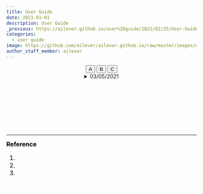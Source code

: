 ```yaml
---
title: User Guide
date: 2021-01-01
description: User Guide
_previous: https://ailever.github.io/user%20guide/2021/02/25/User-Guide/
categories:
  - user guide
image: https://github.com/ailever/ailever.github.io/raw/master/images/unsplash/gray_User_Guide.png
author_staff_member: ailever
---
```


<!--
2021-01-01-python-[].md
2021-04-01-app-SI-[].md
2021-04-02-app-FI-[].md
2021-04-03-app-BO-[].md
2021-04-04-app-CH-[].md
2021-04-05-app-EE-[].md
2021-04-06-app-AI-[].md
2021-04-07-app-RL-[].md
2021-04-08-app-DL-[].md
2021-04-09-app-ML-[].md
2021-04-10-app-FA-[].md
2021-04-11-app-ST-[].md
2021-04-12-app-NM-[].md
2021-04-13-app-PL-[].md
2021-04-14-app-UT-[].md
2021-04-15-app-MA-[].md
-->

<!-- Top Block -->
<div align="center" class="top_btn_box">
  <button class="top_btn" type="button" onclick="location.href='#'">A</button>
  <button class="top_btn" type="button" onclick="location.href='#'">B</button>
  <button class="top_btn" type="button" onclick="location.href='#'">C</button>
</div>
<!-- Top Block -->

<!-- -------------------------------------------------------------------------------------------------------- -->
<details markdown="1">
  <summary align="center">03/05/2021</summary>
<pre class="python-code">
</pre>
</details>

<!-- Content Block -->
<div align="left" style="font-size:medium;font-weight:normal;color:black;background-color:unset;">　<br><br></div>
<div align="left" style="font-size:medium;font-weight:normal;color:black;background-color:unset;">　<br><br></div>
<div align="left" style="font-size:medium;font-weight:normal;color:black;background-color:unset;">　<br><br></div>
<!-- Content Block -->

---

<!-- Reference Block -->
<div align="left" style="font-size:medium;font-weight:normal;color:black;background-color:unset;">
<b>Reference</b>
<ol>
  <li></li>
  <li></li>
  <li></li>
</ol>
</div>
<!-- Reference Block -->

<!-- Bottom Block -->
<div align="center" class="bottom_btn_box">
  <span class="bottom_btn"><a href="#" target="_blank" style="color:white">Edit</a></span>
</div>
<!-- Bottom Block -->

<!-- Notice
# Mathematical Expression
- outline : $  $
- inline  : $$  $$

# Default Div Tag
- align : left, right, center
- font-size : xx-small, x-small, small, medium, large, x-large, xx-large
- font-weight : normal, bold
- color : red, orange, yellow, green, cyan, blue, purple, pink, white, gray, brown
- background-color : red, orange, yellow, green, cyan, blue, purple, pink, white, gray, brown

# Html Ref
- color code : https://htmlcolorcodes.com/
- tags : https://www.w3schools.com/tags/default.asp
- attributes : https://www.w3schools.com/tags/ref_attributes.asp
Notice -->



